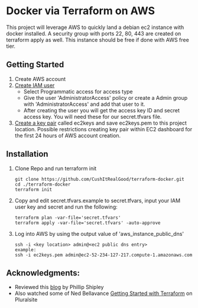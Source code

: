 # Docker via Terraform on AWS
 This project will leverage AWS to quickly land a debian ec2 instance with docker installed. A security group with ports 22, 80, 443 are created on terraform apply as well. This instance should be free if done with AWS free tier.
 
## Getting Started
1. Create AWS account
2. [Create IAM user](https://console.aws.amazon.com/iam/home)
   - Select Programmatic access for access type
   - Give the user 'AdministratorAccess' policy or create a Admin group with 'AdministratorAccess' and add that user to it.
   - After creating the user you will get the access key ID and secret access key. You will need these for our secret.tfvars file.
3. [Create a key pair](https://docs.aws.amazon.com/AWSEC2/latest/UserGuide/ec2-key-pairs.html) called ec2keys and save ec2keys.pem to this project location. Possible restrictions creating key pair within EC2 dashboard for the first 24 hours of AWS account creation.

## Installation
1. Clone Repo and run terraform init
   ```
   git clone https://github.com/CushItRealGood/terraform-docker.git
   cd ./terraform-docker
   terraform init
   ```
2. Copy and edit secret.tfvars.example to secret.tfvars, input your IAM user key and secret and run the following:
   ```
   terraform plan -var-file='secret.tfvars'
   terraform apply -var-file='secret.tfvars' -auto-approve
   ```
3. Log into AWS by using the output value of 'aws_instance_public_dns'
   ```
   ssh -i <key location> admin@<ec2 public dns entry>
   example:
   ssh -i ec2keys.pem admin@ec2-52-234-127-217.compute-1.amazonaws.com
   ```
   
## Acknowledgments:
 - Reviewed this [blog](https://blog.codeship.com/terraforming-your-docker-environment-on-aws/) by Phillip Shipley
 - Also watched some of Ned Bellavance [Getting Started with Terraform](https://app.pluralsight.com/library/courses/terraform-getting-started) on Pluralsite
